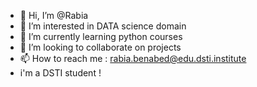 - 👋 Hi, I’m @Rabia
- 👀 I’m interested in DATA science domain
- 🌱 I’m currently learning python courses
- 💞️ I’m looking to collaborate on projects 
- 📫 How to reach me : rabia.benabed@edu.dsti.institute
- i'm a DSTI student !
